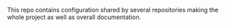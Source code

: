 This repo contains configuration shared by several repositories making the whole project
as well as overall documentation.